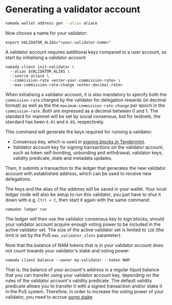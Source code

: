 # Generating a validator account

```bash
namada wallet address gen --alias aliace
```

Now choose a name for your validator:

```bash!
export VALIDATOR_ALIAS="<your-validator-name>"
```

A validator account requires additional keys compared to a user account, so start by initialising a validator account:

```bash!
namada client init-validator \
  --alias $VALIDATOR_ALIAS \
  --source aliace \
  --commission-rate <enter-your-commission-rate> \
  --max-commission-rate-change <enter-decimal-rate>
```

When initialising a validator account, it is also mandatory to specify both the `commission-rate` charged by the validator for delegation rewards (in decimal format) as well as the the `maximum-commission-rate-change` per epoch in the `commission-rate`. Both are expressed as a decimal between 0 and 1. The standard for mainnet will be set by social consensus, but for testnets, the standard has been `0.01` and `0.05`, respectively. 

This command will generate the keys required for running a validator:

- Consensus key, which is used in [signing blocks in Tendermint](https://docs.tendermint.com/master/nodes/validators.html#validator-keys).
- Validator account key for signing transactions on the validator account, such as token self-bonding, unbonding and withdrawal, validator keys, validity predicate, state and metadata updates.

Then, it submits a transaction to the ledger that generates the new validator account with established address, which can be used to receive new delegations.

The keys and the alias of the address will be saved in your wallet. Your local ledger node will also be setup to run this validator, you just have to shut it down with e.g. `Ctrl + C`, then start it again with the same command:

```shell
namadan ledger run
```

The ledger will then use the validator consensus key to sign blocks, should your validator account acquire enough voting power to be included in the active validator set. The size of the active validator set is limited to `128` (the limit is set by the PoS `max_validator_slots` parameter).

Note that the balance of NAM tokens that is in your validator account does not count towards your validator's stake and voting power:

```shell
namada client balance --owner my-validator --token NAM
```

That is, the balance of your account's address is a regular liquid balance that you can transfer using your validator account key, depending on the rules of the validator account's validity predicate. The default validity predicate allows you to transfer it with a signed transaction and/or stake it in the PoS system. Therefore, in order to increase the voting power of your validator, you need to accrue [some stake](./staking.md)

